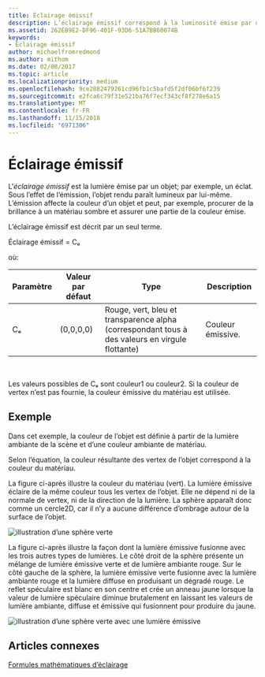 ```yaml
---
title: Éclairage émissif
description: L’éclairage émissif correspond à la luminosité émise par un objet; par exemple, une lueur.
ms.assetid: 262EB9E2-DF96-401F-93D6-51A7BB60074B
keywords:
- Éclairage émissif
author: michaelfromredmond
ms.author: mithom
ms.date: 02/08/2017
ms.topic: article
ms.localizationpriority: medium
ms.openlocfilehash: 9ce2082479261cd96fb1c5bafd5f2df06bf6f239
ms.sourcegitcommit: e2fca6c79f31e521ba76f7ecf343cf8f278e6a15
ms.translationtype: MT
ms.contentlocale: fr-FR
ms.lasthandoff: 11/15/2018
ms.locfileid: "6971306"
---
```

# <a name="emissive-lighting"></a>Éclairage émissif


L'*éclairage émissif* est la lumière émise par un objet; par exemple, un éclat. Sous l’effet de l’émission, l’objet rendu paraît lumineux par lui-même. L’émission affecte la couleur d’un objet et peut, par exemple, procurer de la brillance à un matériau sombre et assurer une partie de la couleur émise.

L’éclairage émissif est décrit par un seul terme.

Éclairage émissif = Cₑ

où:

| Paramètre | Valeur par défaut | Type                                                                 | Description     |
|-----------|---------------|----------------------------------------------------------------------|-----------------|
| Cₑ        | (0,0,0,0)     | Rouge, vert, bleu et transparence alpha (correspondant tous à des valeurs en virgule flottante) | Couleur émissive. |

 

Les valeurs possibles de Cₑ sont couleur1 ou couleur2. Si la couleur de vertex n’est pas fournie, la couleur émissive du matériau est utilisée.

## <a name="span-idexamplespanspan-idexamplespanspan-idexamplespanexample"></a><span id="Example"></span><span id="example"></span><span id="EXAMPLE"></span>Exemple


Dans cet exemple, la couleur de l’objet est définie à partir de la lumière ambiante de la scène et d’une couleur ambiante de matériau.

Selon l’équation, la couleur résultante des vertex de l’objet correspond à la couleur du matériau.

La figure ci-après illustre la couleur du matériau (vert). La lumière émissive éclaire de la même couleur tous les vertex de l’objet. Elle ne dépend ni de la normale de vertex, ni de la direction de la lumière. La sphère apparaît donc comme un cercle2D, car il n’y a aucune différence d’ombrage autour de la surface de l’objet.

![illustration d’une sphère verte](images/lighte.jpg)

La figure ci-après illustre la façon dont la lumière émissive fusionne avec les trois autres types de lumières. Le côté droit de la sphère présente un mélange de lumière émissive verte et de lumière ambiante rouge. Sur le côté gauche de la sphère, la lumière émissive verte fusionne avec la lumière ambiante rouge et la lumière diffuse en produisant un dégradé rouge. Le reflet spéculaire est blanc en son centre et crée un anneau jaune lorsque la valeur de lumière spéculaire diminue brutalement en laissant les valeurs de lumière ambiante, diffuse et émissive qui fusionnent pour produire du jaune.

![illustration d’une sphère verte avec une lumière émissive](images/lightadse.jpg)

## <a name="span-idrelated-topicsspanrelated-topics"></a><span id="related-topics"></span>Articles connexes


[Formules mathématiques d’éclairage](mathematics-of-lighting.md)

 

 




